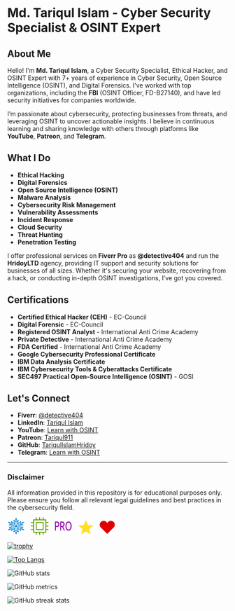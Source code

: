 # Md. Tariqul Islam - Cyber Security Specialist & OSINT Expert

## About Me

Hello! I'm **Md. Tariqul Islam**, a Cyber Security Specialist, Ethical Hacker, and OSINT Expert with 7+ years of experience in Cyber Security, Open Source Intelligence (OSINT), and Digital Forensics. I've worked with top organizations, including the **FBI** (OSINT Officer, FD-B27140), and have led security initiatives for companies worldwide.

I’m passionate about cybersecurity, protecting businesses from threats, and leveraging OSINT to uncover actionable insights. I believe in continuous learning and sharing knowledge with others through platforms like **YouTube**, **Patreon**, and **Telegram**.

## What I Do

- **Ethical Hacking**
- **Digital Forensics**
- **Open Source Intelligence (OSINT)**
- **Malware Analysis**
- **Cybersecurity Risk Management**
- **Vulnerability Assessments**
- **Incident Response**
- **Cloud Security**
- **Threat Hunting**
- **Penetration Testing**

I offer professional services on **Fiverr Pro** as **@detective404** and run the **HridoyLTD** agency, providing IT support and security solutions for businesses of all sizes. Whether it's securing your website, recovering from a hack, or conducting in-depth OSINT investigations, I’ve got you covered.


## Certifications

- **Certified Ethical Hacker (CEH)** - EC-Council
- **Digital Forensic** - EC-Council
- **Registered OSINT Analyst** - International Anti Crime Academy
- **Private Detective** - International Anti Crime Academy
- **FDA Certified** - International Anti Crime Academy
- **Google Cybersecurity Professional Certificate**
- **IBM Data Analysis Certificate**
- **IBM Cybersecurity Tools & Cyberattacks Certificate**
- **SEC497 Practical Open-Source Intelligence (OSINT)** - GOSI

## Let's Connect

- **Fiverr**: [@detective404](https://www.fiverr.com/s/990bEwE)
- **LinkedIn**: [Tariqul Islam](https://www.linkedin.com/in/Tariqul404)
- **YouTube**: [Learn with OSINT](https://www.youtube.com/@learnwithOSINT)
- **Patreon**: [Tariqul911](https://www.patreon.com/Tariqul911)
- **GitHub**: [TariqullslamHridoy](https://github.com/TariqullslamHridoy)
- **Telegram**: [Learn with OSINT](https://t.me/learnwithOSINT)

---

### Disclaimer
All information provided in this repository is for educational purposes only. Please ensure you follow all relevant legal guidelines and best practices in the cybersecurity field.


<a href='https://archiveprogram.github.com/'><img src='https://raw.githubusercontent.com/acervenky/animated-github-badges/master/assets/acbadge.gif' width='40' height='40'></a> <a href='https://docs.github.com/en/developers'><img src='https://raw.githubusercontent.com/acervenky/animated-github-badges/master/assets/devbadge.gif' width='40' height='40'></a> <a href='https://github.com/pricing'><img src='https://raw.githubusercontent.com/acervenky/animated-github-badges/master/assets/pro.gif' width='40' height='40'></a> <a href='https://stars.github.com/'><img src='https://raw.githubusercontent.com/acervenky/animated-github-badges/master/assets/starbadge.gif' width='35' height='35'></a> <a href='https://docs.github.com/en/github/supporting-the-open-source-community-with-github-sponsors'><img src='https://raw.githubusercontent.com/acervenky/animated-github-badges/master/assets/sponsorbadge.gif' width='35' height='35'></a> 

[![trophy](https://github-profile-trophy.vercel.app/?username=TariqullslamHridoy)](https://github.com/ryo-ma/github-profile-trophy)

[![Top Langs](https://github-readme-stats.vercel.app/api/top-langs/?username=TariqullslamHridoy)](https://github.com/anuraghazra/github-readme-stats)

![GitHub stats](https://github-readme-stats.vercel.app/api?username=TariqullslamHridoy&show_icons=true&count_private=true)  

![GitHub metrics](https://metrics.lecoq.io/TariqullslamHridoy)  

![GitHub streak stats](https://streak-stats.demolab.com/?user=TariqullslamHridoy)  

